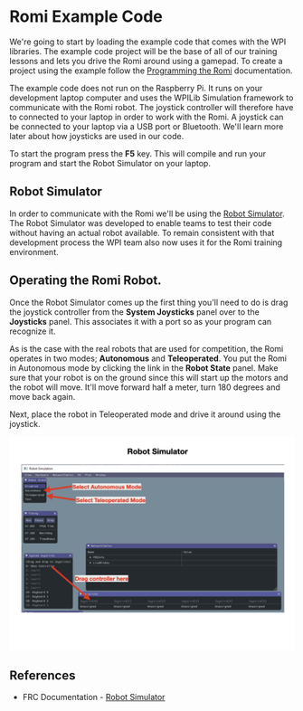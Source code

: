 # <a name="code"></a>Romi Example Code
We're going to start by loading the example code that comes with the WPI libraries.  The example code project will be the base of all of our training lessons and lets you drive the Romi around using a gamepad. To create a project using the example follow the [Programming the Romi](https://docs.wpilib.org/en/stable/docs/romi-robot/programming-romi.html) documentation.

The example code does not run on the Raspberry Pi.  It runs on your development laptop computer and uses the WPILib Simulation framework to communicate with the Romi robot.  The joystick controller will therefore have to connected to your laptop in order to work with the Romi. A joystick can be connected to your laptop via a USB port or Bluetooth.  We'll learn more later about how joysticks are used in our code.

To start the program press the **F5** key.  This will compile and run your program and start the Robot Simulator on your laptop.

## Robot Simulator
In order to communicate with the Romi we'll be using the [Robot Simulator](https://docs.wpilib.org/en/stable/docs/software/wpilib-tools/robot-simulation/introduction.html).  The Robot Simulator was developed to enable teams to test their code without having an actual robot available.  To remain consistent with that development process the WPI team also now uses it for the Romi training environment.

## Operating the Romi Robot.
Once the Robot Simulator comes up the first thing you'll need to do is drag the joystick controller from the **System Joysticks** panel over to the **Joysticks** panel. This associates it with a port so as your program can recognize it.

As is the case with the real robots that are used for competition, the Romi operates in two modes; **Autonomous** and **Teleoperated**.  You put the Romi in Autonomous mode by clicking the link in the **Robot State** panel.  Make sure that your robot is on the ground since this will start up the motors and the robot will move.  It'll move forward half a meter, turn 180 degrees and move back again. 

Next, place the robot in Teleoperated mode and drive it around using the joystick.

![Simulator](../../images/Romi/Romi.039.jpeg)

## References
- FRC Documentation - [Robot Simulator](https://docs.wpilib.org/en/stable/docs/software/wpilib-tools/robot-simulation/introduction.html)



<!-- <h3><span style="float:left">
<a href="romiDev">Previous</a></span>
<span style="float:right">
<a href="romiStructure">Next</a></span></h3> -->